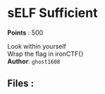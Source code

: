 # sELF Sufficient
**Points** : 500

Look within yourself<br>Wrap the flag in ironCTF{}<br><b>Author</b>: `ghost1608`

## Files : 
